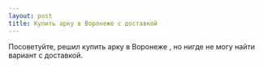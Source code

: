 ```yaml
---
layout: post 
title: Купить арку в Воронеже с доставкой 
--- 
```

Посоветуйте, решил купить арку в Воронеже , но нигде не могу найти вариант с доставкой.